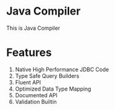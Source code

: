 # Java Compiler

This is Java Compiler

# Features

1. Native High Performance JDBC Code
2. Type Safe Query Builders
3. Fluent API
4. Optimized Data Type Mapping
5. Documented API
6. Validation Builtin
